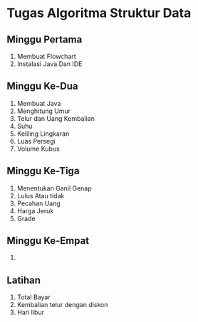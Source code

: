 # Tugas Algoritma Struktur Data

## Minggu Pertama 
1. Membuat Flowchart
2. Instalasi Java Dan IDE

## Minggu Ke-Dua
1. Membuat Java
2. Menghitung Umur
3. Telur dan Uang Kembalian
5. Suhu
6. Keliling Lingkaran
7. Luas Persegi
8. Volume Kubus

## Minggu Ke-Tiga
1. Menentukan Ganil Genap
2. Lulus Atau tidak
3. Pecahan Uang
4. Harga Jeruk
5. Grade

## Minggu Ke-Empat
1. 

## Latihan
1. Total Bayar
3. Kembalian telur dengan diskon
2. Hari libur

